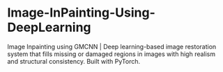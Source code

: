 # Image-InPainting-Using-DeepLearning
Image Inpainting using GMCNN | Deep learning-based image restoration system that fills missing or damaged regions in images with high realism and structural consistency. Built with PyTorch.
